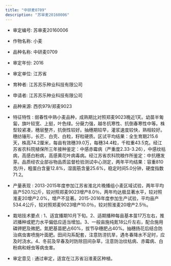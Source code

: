 ```yaml
---
title: "中研麦0709"
description: "苏审麦20160006"
---
```

* 审定编号:  苏审麦20160006

*  作物名称:  小麦

*  品种名称:  中研麦0709

*  审定年份:  2016

*  审定单位:  江苏省

* 育种者:  江苏苏乐种业科技有限公司

*  申请者:  江苏苏乐种业科技有限公司

*  品种来源:  西农979/郑麦9023

*  特征特性 : 
弱春性中熟小麦品种，成熟期比对照郑麦9023晚近1天。幼苗半匍匐，旗叶较宽、上挺，叶色绿。分蘖力强，越冬抗寒性、抗倒春寒性中等。株型较紧凑，穗层整齐，抗倒性较好。抽穗期较早，灌浆速度较快，熟相较好。穗纺锤形，长芒、白壳、白粒，籽粒硬质。区试平均结果：全生育期215.6天，株高74.2厘米，每亩有效穗39.0万，每穗34.4粒，千粒重43.5克。经江苏省农科院植保所三年接种鉴定：中感赤霉病（严重度2.33-3.26），中感纹枯病，高感白粉病，高感黄花叶病毒病。经江苏省农科院粮作所鉴定：中抗穗发芽。品质经农业部谷物品质监督检验测试中心测定，两年平均结果：容重810克/升，粗蛋白含量12.8%，湿面筋含量25.6%，稳定时间5.0分钟，硬度指数71.2。
 
*  产量表现 : 
2013-2015年度参加江苏省淮北片晚播组小麦区域试验，两年平均亩产520.1公斤，较对照郑麦9023增产8.0％，两年均达极显著水平，较对照淮麦20增产2.0%，增产不显著。2015-2016年度参加生产试验，平均亩产534.4公斤，较对照郑麦9023增产10.0％，较对照淮麦20增产2.5％。

*  栽培技术要点 : 
1、适宜播期10月下旬。2、适期播种每亩基本苗17万左右，推迟播种或肥力水平偏低应适当增加。3、一般亩施纯氮18公斤左右，配合施用磷钾肥及微肥。氮肥基苗肥占60%，拔节孕穗肥占40%。抽穗扬花后结合防治病虫害喷施叶面肥。田间沟系配套，注意防涝抗旱，遇冬春降水不足时，应及时浇水。4、冬前及早春及时防除田间杂草，注意防治纹枯病、赤霉病、白粉病和蚜虫等病虫害。

*  审定意见 : 
通过审定，适宜在江苏省沿淮麦区种植。
